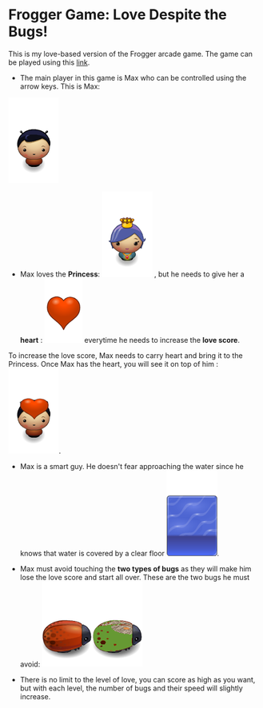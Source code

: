 # Frogger Game: Love Despite the Bugs!

This is my love-based version of the Frogger arcade game. The game can be played using this [link](http://Awnallah.github.io/frontend-nanodegree-arcade-game/). 

- The main player in this game is Max who can be controlled using the arrow keys. This is Max:

![Max](images/char-boy.png)  


- Max loves the **Princess**:
![Princess](images/char-princess-girl.png) , but he needs to give her a **heart** : ![heart](images/Heart.png) everytime he needs to increase the **love score**.

To increase the love score, Max needs to carry  heart and bring it to the Princess. Once Max has the heart, you will see it on top of him : ![MaxHeart](images/lovingBoy.png).

- Max is a smart guy. He doesn't fear approaching the water since he knows that water is covered by a clear floor ![ClearFloor](images/water-block.png).


- Max must avoid touching the **two types of bugs** as they will make him lose the love score and start all over. These are the two bugs he must avoid: ![bug1](images/enemy-bug.png)![bug2](images/greenBug.png)

- There is no limit to the level of love, you can score as high as you want, but with each level, the number of bugs and their speed will slightly increase.
